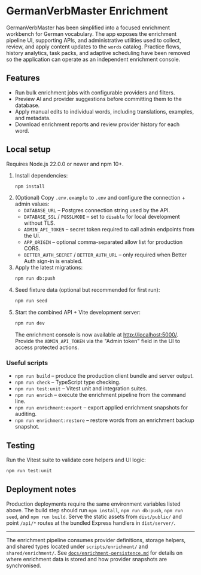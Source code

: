 # GermanVerbMaster Enrichment

GermanVerbMaster has been simplified into a focused enrichment workbench for German vocabulary. The app exposes the enrichment pipeline UI, supporting APIs, and administrative utilities used to collect, review, and apply content updates to the `words` catalog. Practice flows, history analytics, task packs, and adaptive scheduling have been removed so the application can operate as an independent enrichment console.

## Features
- Run bulk enrichment jobs with configurable providers and filters.
- Preview AI and provider suggestions before committing them to the database.
- Apply manual edits to individual words, including translations, examples, and metadata.
- Download enrichment reports and review provider history for each word.

## Local setup
Requires Node.js 22.0.0 or newer and npm 10+.

1. Install dependencies:
   ```bash
   npm install
   ```
2. (Optional) Copy `.env.example` to `.env` and configure the connection + admin values:
   - `DATABASE_URL` – Postgres connection string used by the API.
   - `DATABASE_SSL` / `PGSSLMODE` – set to `disable` for local development without TLS.
   - `ADMIN_API_TOKEN` – secret token required to call admin endpoints from the UI.
   - `APP_ORIGIN` – optional comma-separated allow list for production CORS.
   - `BETTER_AUTH_SECRET` / `BETTER_AUTH_URL` – only required when Better Auth sign-in is enabled.
3. Apply the latest migrations:
   ```bash
   npm run db:push
   ```
4. Seed fixture data (optional but recommended for first run):
   ```bash
   npm run seed
   ```
5. Start the combined API + Vite development server:
   ```bash
   npm run dev
   ```
   The enrichment console is now available at [http://localhost:5000/](http://localhost:5000/). Provide the `ADMIN_API_TOKEN` via the "Admin token" field in the UI to access protected actions.

### Useful scripts
- `npm run build` – produce the production client bundle and server output.
- `npm run check` – TypeScript type checking.
- `npm run test:unit` – Vitest unit and integration suites.
- `npm run enrich` – execute the enrichment pipeline from the command line.
- `npm run enrichment:export` – export applied enrichment snapshots for auditing.
- `npm run enrichment:restore` – restore words from an enrichment backup snapshot.

## Testing
Run the Vitest suite to validate core helpers and UI logic:
```bash
npm run test:unit
```

## Deployment notes
Production deployments require the same environment variables listed above. The build step should run `npm install`, `npm run db:push`, `npm run seed`, and `npm run build`. Serve the static assets from `dist/public/` and point `/api/*` routes at the bundled Express handlers in `dist/server/`.

---
The enrichment pipeline consumes provider definitions, storage helpers, and shared types located under `scripts/enrichment/` and `shared/enrichment/`. See [`docs/enrichment-persistence.md`](docs/enrichment-persistence.md) for details on where enrichment data is stored and how provider snapshots are synchronised.
